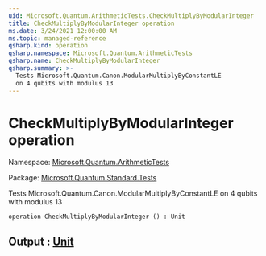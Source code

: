 ```yaml
---
uid: Microsoft.Quantum.ArithmeticTests.CheckMultiplyByModularInteger
title: CheckMultiplyByModularInteger operation
ms.date: 3/24/2021 12:00:00 AM
ms.topic: managed-reference
qsharp.kind: operation
qsharp.namespace: Microsoft.Quantum.ArithmeticTests
qsharp.name: CheckMultiplyByModularInteger
qsharp.summary: >-
  Tests Microsoft.Quantum.Canon.ModularMultiplyByConstantLE
  on 4 qubits with modulus 13
---
```


# CheckMultiplyByModularInteger operation

Namespace: [Microsoft.Quantum.ArithmeticTests](xref:Microsoft.Quantum.ArithmeticTests)

Package: [Microsoft.Quantum.Standard.Tests](https://nuget.org/packages/Microsoft.Quantum.Standard.Tests)


Tests Microsoft.Quantum.Canon.ModularMultiplyByConstantLEon 4 qubits with modulus 13

```qsharp
operation CheckMultiplyByModularInteger () : Unit
```


## Output : [Unit](xref:microsoft.quantum.lang-ref.unit)

